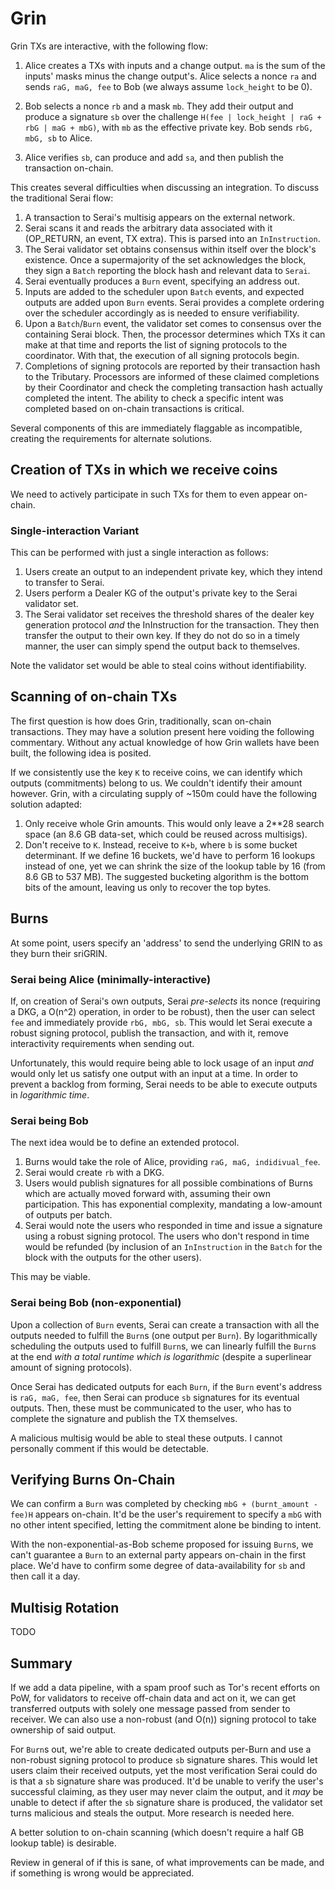 # Grin

Grin TXs are interactive, with the following flow:

1) Alice creates a TXs with inputs and a change output. `ma` is the sum of the
   inputs' masks minus the change output's. Alice selects a nonce `ra` and sends
   `raG, maG, fee` to Bob (we always assume `lock_height` to be 0).

2) Bob selects a nonce `rb` and a mask `mb`. They add their output and produce a
   signature `sb` over the challenge
   `H(fee | lock_height | raG + rbG | maG + mbG)`, with `mb` as the effective
   private key. Bob sends `rbG, mbG, sb` to Alice.

3) Alice verifies `sb`, can produce and add `sa`, and then publish the
   transaction on-chain.

This creates several difficulties when discussing an integration. To discuss the
traditional Serai flow:

1) A transaction to Serai's multisig appears on the external network.
2) Serai scans it and reads the arbitrary data associated with it (OP_RETURN,
   an event, TX extra). This is parsed into an `InInstruction`.
3) The Serai validator set obtains consensus within itself over the block's
   existence. Once a supermajority of the set acknowledges the block, they
   sign a `Batch` reporting the block hash and relevant data to `Serai`.
4) Serai eventually produces a `Burn` event, specifying an address out.
5) Inputs are added to the scheduler upon `Batch` events, and expected outputs
   are added upon `Burn` events. Serai provides a complete ordering over the
   scheduler accordingly as is needed to ensure verifiability.
6) Upon a `Batch`/`Burn` event, the validator set comes to consensus over the
   containing Serai block. Then, the processor determines which TXs it can make
   at that time and reports the list of signing protocols to the coordinator.
   With that, the execution of all signing protocols begin.
7) Completions of signing protocols are reported by their transaction hash to
   the Tributary. Processors are informed of these claimed completions by their
   Coordinator and check the completing transaction hash actually completed the
   intent. The ability to check a specific intent was completed based on
   on-chain transactions is critical.

Several components of this are immediately flaggable as incompatible, creating
the requirements for alternate solutions.

## Creation of TXs in which we receive coins

We need to actively participate in such TXs for them to even appear on-chain.

### Single-interaction Variant

This can be performed with just a single interaction as follows:

1) Users create an output to an independent private key, which they intend to
   transfer to Serai.
2) Users perform a Dealer KG of the output's private key to the Serai validator
   set.
3) The Serai validator set receives the threshold shares of the dealer key
   generation protocol *and* the InInstruction for the transaction. They then
   transfer the output to their own key. If they do not do so in a timely
   manner, the user can simply spend the output back to themselves.

Note the validator set would be able to steal coins without identifiability.

## Scanning of on-chain TXs

The first question is how does Grin, traditionally, scan on-chain transactions.
They may have a solution present here voiding the following commentary. Without
any actual knowledge of how Grin wallets have been built, the following idea is
posited.

If we consistently use the key `K` to receive coins, we can identify which
outputs (commitments) belong to us. We couldn't identify their amount however.
Grin, with a circulating supply of ~150m could have the following solution
adapted:

1) Only receive whole Grin amounts. This would only leave a 2**28 search space
   (an 8.6 GB data-set, which could be reused across multisigs).
2) Don't receive to `K`. Instead, receive to `K+b`, where `b` is some bucket
   determinant. If we define 16 buckets, we'd have to perform 16 lookups instead
   of one, yet we can shrink the size of the lookup table by 16 (from 8.6 GB to
   537 MB). The suggested bucketing algorithm is the bottom bits of the amount,
   leaving us only to recover the top bytes.

## Burns

At some point, users specify an 'address' to send the underlying GRIN to as they
burn their sriGRIN.

### Serai being Alice (minimally-interactive)

If, on creation of Serai's own outputs, Serai *pre-selects* its nonce
(requiring a DKG, a O(n^2) operation, in order to be robust), then the user can
select `fee` and immediately provide `rbG, mbG, sb`. This would let Serai
execute a robust signing protocol, publish the transaction, and with it, remove
interactivity requirements when sending out.

Unfortunately, this would require being able to lock usage of an input *and*
would only let us satisfy one output with an input at a time. In order to
prevent a backlog from forming, Serai needs to be able to execute outputs in
*logarithmic time*.

### Serai being Bob

The next idea would be to define an extended protocol.

1) Burns would take the role of Alice, providing `raG, maG, indidivual_fee`.
2) Serai would create `rb` with a DKG.
3) Users would publish signatures for all possible combinations of Burns which
   are actually moved forward with, assuming their own participation. This has
   exponential complexity, mandating a low-amount of outputs per batch.
4) Serai would note the users who responded in time and issue a signature using
   a robust signing protocol. The users who don't respond in time would be
   refunded (by inclusion of an `InInstruction` in the `Batch` for the block
   with the outputs for the other users).

This may be viable.

### Serai being Bob (non-exponential)

Upon a collection of `Burn` events, Serai can create a transaction with all the
outputs needed to fulfill the `Burn`s (one output per `Burn`). By
logarithmically scheduling the outputs used to fulfill `Burn`s, we can linearly
fulfill the `Burn`s at the end *with a total runtime which is logarithmic*
(despite a superlinear amount of signing protocols).

Once Serai has dedicated outputs for each `Burn`, if the `Burn` event's address
is `raG, maG, fee`, then Serai can produce `sb` signatures for its eventual
outputs. Then, these must be communicated to the user, who has to complete the
signature and publish the TX themselves.

A malicious multisig would be able to steal these outputs. I cannot personally
comment if this would be detectable.

## Verifying Burns On-Chain

We can confirm a `Burn` was completed by checking `mbG + (burnt_amount - fee)H`
appears on-chain. It'd be the user's requirement to specify a `mbG` with no
other intent specified, letting the commitment alone be binding to intent.

With the non-exponential-as-Bob scheme proposed for issuing `Burn`s, we can't
guarantee a `Burn` to an external party appears on-chain in the first place.
We'd have to confirm some degree of data-availability for `sb` and then call it
a day.

## Multisig Rotation

TODO

## Summary

If we add a data pipeline, with a spam proof such as Tor's recent efforts on
PoW, for validators to receive off-chain data and act on it, we can get
transferred outputs with solely one message passed from sender to receiver. We
can also use a non-robust (and O(n)) signing protocol to take ownership of said
output.

For `Burn`s out, we're able to create dedicated outputs per-Burn and use a
non-robust signing protocol to produce `sb` signature shares. This would let
users claim their received outputs, yet the most verification Serai could do is
that a `sb` signature share was produced. It'd be unable to verify the user's
successful claiming, as they user may never claim the output, and it *may* be
unable to detect if after the `sb` signature share is produced, the validator
set turns malicious and steals the output. More research is needed here.

A better solution to on-chain scanning (which doesn't require a half GB lookup
table) is desirable.

Review in general of if this is sane, of what improvements can be made, and if
something is wrong would be appreciated.
